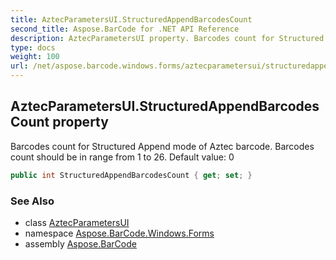 ```yaml
---
title: AztecParametersUI.StructuredAppendBarcodesCount
second_title: Aspose.BarCode for .NET API Reference
description: AztecParametersUI property. Barcodes count for Structured Append mode of Aztec barcode. Barcodes count should be in range from 1 to 26. Default value 0
type: docs
weight: 100
url: /net/aspose.barcode.windows.forms/aztecparametersui/structuredappendbarcodescount/
---
```

## AztecParametersUI.StructuredAppendBarcodesCount property

Barcodes count for Structured Append mode of Aztec barcode. Barcodes count should be in range from 1 to 26. Default value: 0

```csharp
public int StructuredAppendBarcodesCount { get; set; }
```

### See Also

* class [AztecParametersUI](../)
* namespace [Aspose.BarCode.Windows.Forms](../../aztecparametersui/)
* assembly [Aspose.BarCode](../../../)


